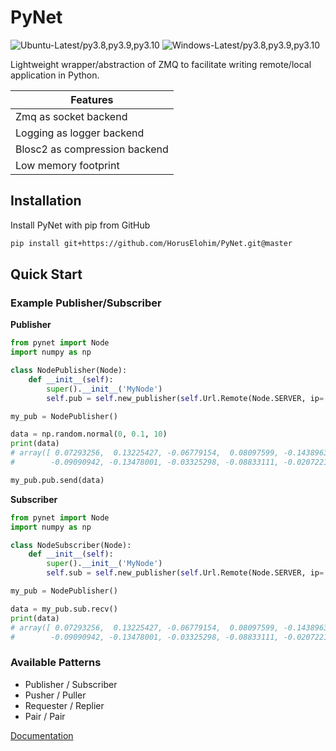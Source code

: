 # PyNet

![Ubuntu-Latest/py3.8,py3.9,py3.10](https://github.com/HorusElohim/PyNet/actions/workflows/ubuntu.yml/badge.svg)
![Windows-Latest/py3.8,py3.9,py3.10](https://github.com/HorusElohim/PyNet/actions/workflows/windows.yml/badge.svg)

Lightweight wrapper/abstraction of ZMQ to facilitate writing remote/local application in Python.

| Features                      |
|-------------------------------|
| Zmq as socket backend         |
| Logging as logger backend     |
| Blosc2 as compression backend |
| Low memory footprint          |



## Installation
Install PyNet with pip from GitHub
```bash
pip install git+https://github.com/HorusElohim/PyNet.git@master
```
## Quick Start
### Example Publisher/Subscriber

**Publisher**
```python
from pynet import Node
import numpy as np

class NodePublisher(Node):
    def __init__(self):
        super().__init__('MyNode')
        self.pub = self.new_publisher(self.Url.Remote(Node.SERVER, ip='*', port=5555))

my_pub = NodePublisher()

data = np.random.normal(0, 0.1, 10)
print(data)
# array([ 0.07293256,  0.13225427, -0.06779154,  0.08097599, -0.14389639,
#        -0.09090942, -0.13478001, -0.03325298, -0.08833111, -0.02072214])

my_pub.pub.send(data)
```

**Subscriber**
```python
from pynet import Node
import numpy as np

class NodeSubscriber(Node):
    def __init__(self):
        super().__init__('MyNode')
        self.sub = self.new_publisher(self.Url.Remote(Node.SERVER, ip='127.0.0.1', port=5555))

my_pub = NodePublisher()

data = my_pub.sub.recv()
print(data)
# array([ 0.07293256,  0.13225427, -0.06779154,  0.08097599, -0.14389639,
#        -0.09090942, -0.13478001, -0.03325298, -0.08833111, -0.02072214])
```

### Available Patterns
* Publisher / Subscriber
* Pusher / Puller
* Requester / Replier
* Pair / Pair


[Documentation](https://horuselohim.github.io/PyNet/html/index.html)